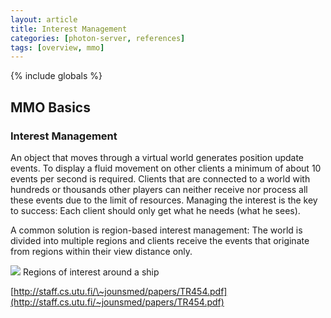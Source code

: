 ```yaml
---
layout: article
title: Interest Management
categories: [photon-server, references]
tags: [overview, mmo]
---
```

{% include globals %}

MMO Basics
----------

### Interest Management

An object that moves through a virtual world generates position update
events. To display a fluid movement on other clients a minimum of about
10 events per second is required. Clients that are connected to a world
with hundreds or thousands other players can neither receive nor process
all these events due to the limit of resources. Managing the interest is
the key to success: Each client should only get what he needs (what he
sees).

A common solution is region-based interest management: The world is
divided into multiple regions and clients receive the events that
originate from regions within their view distance only.

![](../img/mmo-TR454pic.png) Regions of interest around a ship

[http://staff.cs.utu.fi/\~jounsmed/papers/TR454.pdf](http://staff.cs.utu.fi/~jounsmed/papers/TR454.pdf)
